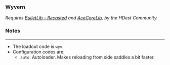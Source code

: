 ### Wyvern
_Requires [BulletLib - Recasted](https://github.com/HDest-Community/HDBulletLib-Recasted) and [AceCoreLib](https://github.com/HDest-Community/AceCoreLib), by the HDest Community._

### Notes
---
- The loadout code is `wyv`.
- Configuration codes are:
	- `auto`: Autoloader. Makes reloading from side saddles a bit faster.